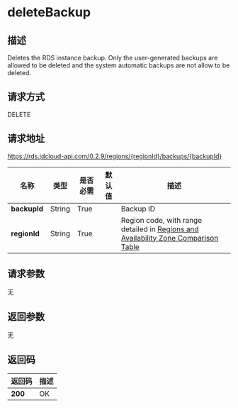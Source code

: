 # deleteBackup


## 描述
Deletes the RDS instance backup. Only the user-generated backups are allowed to be deleted and the system automatic backups are not allow to be deleted.

## 请求方式
DELETE

## 请求地址
https://rds.jdcloud-api.com/0.2.9/regions/{regionId}/backups/{backupId}

|名称|类型|是否必需|默认值|描述|
|---|---|---|---|---|
|**backupId**|String|True| |Backup ID|
|**regionId**|String|True| |Region code, with range detailed in [Regions and Availability Zone Comparison Table](../Enum-Definitions/Regions-AZ.md)|

## 请求参数
无


## 返回参数
无


## 返回码
|返回码|描述|
|---|---|
|**200**|OK|
